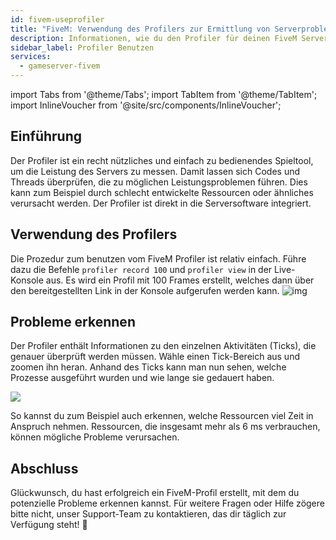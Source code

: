 ```yaml
---
id: fivem-useprofiler
title: "FiveM: Verwendung des Profilers zur Ermittlung von Serverproblemen"
description: Informationen, wie du den Profiler für deinen FiveM Server on ZAP-Hosting zur Problemidentifizierung benutzt und interpretierst - ZAP-Hosting.com Dokumentation
sidebar_label: Profiler Benutzen
services:
  - gameserver-fivem
---
```


import Tabs from '@theme/Tabs';
import TabItem from '@theme/TabItem';
import InlineVoucher from '@site/src/components/InlineVoucher';


## Einführung

Der Profiler ist ein recht nützliches und einfach zu bedienendes Spieltool, um die Leistung des Servers zu messen. Damit lassen sich Codes und Threads überprüfen, die zu möglichen Leistungsproblemen führen. Dies kann zum Beispiel durch schlecht entwickelte Ressourcen oder ähnliches verursacht werden. Der Profiler ist direkt in die Serversoftware integriert. 

<InlineVoucher />

## Verwendung des Profilers
Die Prozedur zum benutzen vom FiveM Profiler ist relativ einfach. Führe dazu die Befehle `profiler record 100` und `profiler view` in der Live-Konsole aus. Es wird ein Profil mit 100 Frames erstellt, welches dann über den bereitgestellten Link in der Konsole aufgerufen werden kann. ![img](https://screensaver01.zap-hosting.com/index.php/s/ZGFEaFFmgyKn8PK/preview)

 


## Probleme erkennen
Der Profiler enthält Informationen zu den einzelnen Aktivitäten (Ticks), die genauer überprüft werden müssen. Wähle einen Tick-Bereich aus und zoomen ihn heran. Anhand des Ticks kann man nun sehen, welche Prozesse ausgeführt wurden und wie lange sie gedauert haben. 

![](https://screensaver01.zap-hosting.com/index.php/s/6BJozz7abRSHSj5/preview)

So kannst du zum Beispiel auch erkennen, welche Ressourcen viel Zeit in Anspruch nehmen. Ressourcen, die insgesamt mehr als 6 ms verbrauchen, können mögliche Probleme verursachen.



## Abschluss

Glückwunsch, du hast erfolgreich ein FiveM-Profil erstellt, mit dem du potenzielle Probleme erkennen kannst. Für weitere Fragen oder Hilfe zögere bitte nicht, unser Support-Team zu kontaktieren, das dir täglich zur Verfügung steht! 🙂

<InlineVoucher />
